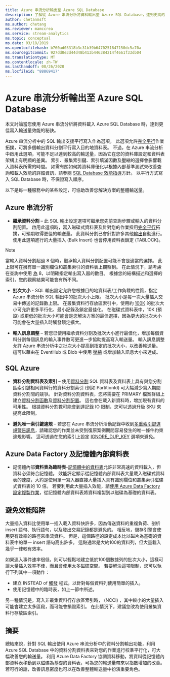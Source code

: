 ```yaml
---
title: Azure 串流分析輸出至 Azure SQL Database
description: 了解從 Azure 串流分析將資料輸出至 Azure SQL Database，達到更高的寫入輸送速率。
author: chetanmsft
ms.author: chetang
ms.reviewer: mamccrea
ms.service: stream-analytics
ms.topic: conceptual
ms.date: 03/18/2019
ms.openlocfilehash: b760ad03318b3c31b39b6470251847150dc5a70a
ms.sourcegitcommit: 927dd0e3d44d48b413b446384214f4661f33db04
ms.translationtype: MT
ms.contentlocale: zh-TW
ms.lasthandoff: 08/26/2020
ms.locfileid: "88869417"
---
```

# <a name="azure-stream-analytics-output-to-azure-sql-database"></a>Azure 串流分析輸出至 Azure SQL Database

本文討論當您使用 Azure 串流分析將資料載入 Azure SQL Database 時，達到更佳寫入輸送量效能的秘訣。

Azure 串流分析中的 SQL 輸出支援平行寫入作為選項。 此選項允許[完全平行](stream-analytics-parallelization.md#embarrassingly-parallel-jobs)作業拓撲，可將多個輸出資料分割平行寫入目的地資料表。 不過，在 Azure 串流分析中啟用此選項，可能不足以達到較高的輸送量，因為它在您的資料庫設定和資料表架構上有明顯的差異。 索引、叢集索引鍵、索引填滿因數及壓縮的選擇會影響載入資料表所需的時間。 如需有關如何將資料庫優化以根據內部基準測試來改善查詢和載入效能的詳細資訊，請參閱 [SQL Database 效能指導](../azure-sql/database/performance-guidance.md)方針。 以平行方式寫入 SQL Database 時，不保證寫入順序。

以下是每一種服務中的某些設定，可協助改善您解決方案的整體輸送量。

## <a name="azure-stream-analytics"></a>Azure 串流分析

- **繼承資料分割** – 此 SQL 輸出設定選項可繼承您先前查詢步驟或輸入的資料分割配置。 啟用此選項時，寫入磁碟式資料表及針對您的作業採用[完全平行](stream-analytics-parallelization.md#embarrassingly-parallel-jobs)拓撲，可預期取得更佳的輸送量。 此資料分割已會針對許多其他[輸出](stream-analytics-parallelization.md#partitions-in-inputs-and-outputs)自動進行。 使用此選項進行的大量插入 (Bulk Insert) 也會停用資料表鎖定 (TABLOCK)。

> [!NOTE] 
> 當輸入資料分割超過 8 個時，繼承輸入資料分割配置可能不會是適當的選擇。 此上限可在擁有單一識別欄位和叢集索引的資料表上觀察到。 在此情況下，請考慮在查詢中使用 [為](https://docs.microsoft.com/stream-analytics-query/into-azure-stream-analytics#into-shard-count) 8，以明確指定輸出寫入器的數目。 根據您的結構描述和選擇的索引，您的觀察結果可能會有所不同。

- **批次大小** - SQL 輸出設定允許您根據目的地資料表/工作負載的性質，指定 Azure 串流分析 SQL 輸出中的批次大小上限。 批次大小是每一次大量插入交易中傳送的記錄數上限。 在叢集資料行存放區索引中，使用約 [100K](https://docs.microsoft.com/sql/relational-databases/indexes/columnstore-indexes-data-loading-guidance) 的批次大小可允許更多平行化、最小記錄及鎖定最佳化。 在磁碟式資料表中，10K (預設) 或更低的批次大小可能會是您解決方案的最佳選擇，因為更大的批次大小可能會在大量插入時觸發鎖定擴大。

- **輸入訊息調整** – 若您已使用繼承資料分割及批次大小進行最佳化，增加每個資料分割每個訊息的輸入事件數可更進一步協助提高寫入輸送量。 輸入訊息調整允許 Azure 串流分析中之批次大小提高到指定的批次大小，以改善輸送量。 這可以藉由在 EventHub 或 Blob 中使用 [壓縮](stream-analytics-define-inputs.md) 或增加輸入訊息大小來達成。

## <a name="sql-azure"></a>SQL Azure

- **資料分割資料表及索引** – 使用[資料分割](https://docs.microsoft.com/sql/relational-databases/partitions/partitioned-tables-and-indexes?view=sql-server-2017) SQL 資料表及資料表上具有與您分割區索引鍵相同資料行的資料分割索引 (例如 PartitionId) 可大幅減少寫入期間資料分割間的競爭。 針對資料分割資料表，您將需要在 PRIMARY 檔案群組上建立[資料分割函數](https://docs.microsoft.com/sql/t-sql/statements/create-partition-function-transact-sql?view=sql-server-2017)及[資料分割配置](https://docs.microsoft.com/sql/t-sql/statements/create-partition-scheme-transact-sql?view=sql-server-2017)。 這也會在載入新資料時，增加現有資料的可用性。 根據資料分割數可能會到達記錄 IO 限制，您可以透過升級 SKU 來提高此限制。

- **避免唯一索引鍵違規** – 若您在 Azure 串流分析活動記錄中收到[多重索引鍵違規警告訊息](stream-analytics-troubleshoot-output.md#key-violation-warning-with-azure-sql-database-output)，請確認您的作業並未受到復原案例期間容易發生的唯一條件約束違規影響。 這可透過在您的索引上設定 [IGNORE\_DUP\_KEY](stream-analytics-troubleshoot-output.md#key-violation-warning-with-azure-sql-database-output) 選項來避免。

## <a name="azure-data-factory-and-in-memory-tables"></a>Azure Data Factory 及記憶體內部資料表

- 記憶體內部**資料表為臨時表**-[記憶體中的資料表](/sql/relational-databases/in-memory-oltp/in-memory-oltp-in-memory-optimization)允許非常高速的資料載入，但資料必須符合記憶體。 效能評定顯示從記憶體內部資料表大量載入磁碟式資料表的速度，大約是使用單一寫入器直接大量插入具有識別欄位和叢集索引磁碟式資料表的 10 倍。 若要利用此大量插入效能，請[使用 Azure Data Factory 設定複製作業](../data-factory/connector-azure-sql-database.md)，從記憶體內部資料表將資料複製到以磁碟為基礎的資料表。

## <a name="avoiding-performance-pitfalls"></a>避免效能陷阱
大量插入資料比使用單一插入載入資料快許多，因為傳送資料的重複負荷、剖析 insert 語句、執行語句，以及發出交易記錄都是避免的。 相反地，儲存引擎會使用更有效率的路徑來串流資料。 但是，這個路徑的設定成本比以磁片為基礎的資料表中的單一 insert 語句高出許多。 這點通常是大約100的資料列，但大量載入幾乎一律較有效率。 

如果連入事件速率很低，則可以輕鬆地建立低於100個數據列的批次大小，這樣可讓大量插入效率不佳，而且會使用太多磁碟空間。 若要解決這項限制，您可以執行下列其中一項動作：
* 建立 INSTEAD of [觸發](/sql/t-sql/statements/create-trigger-transact-sql) 程式，以針對每個資料列使用簡單的插入。
* 使用記憶體中的臨時表，如上一節中所述。

另一種情況是，寫入非叢集資料行存放區索引時， (NCCI) ，其中較小的大量插入可能會建立太多區段，而可能會損毀索引。 在此情況下，建議您改為使用叢集資料行存放區索引。

## <a name="summary"></a>摘要

總結來說，針對 SQL 輸出使用 Azure 串流分析中的資料分割輸出功能，利用 Azure SQL Database 中的資料分割資料表來對您的作業進行校準平行化，可大幅改善您的輸送量。 利用 Azure Data Factory 協調資料移動，將資料從記憶體內部資料表移動到以磁碟為基礎的資料表，可為您的輸送量帶來以指數增加的改善。 若可行的話，改善訊息密度也可以在改善整體輸送量中扮演重要角色。